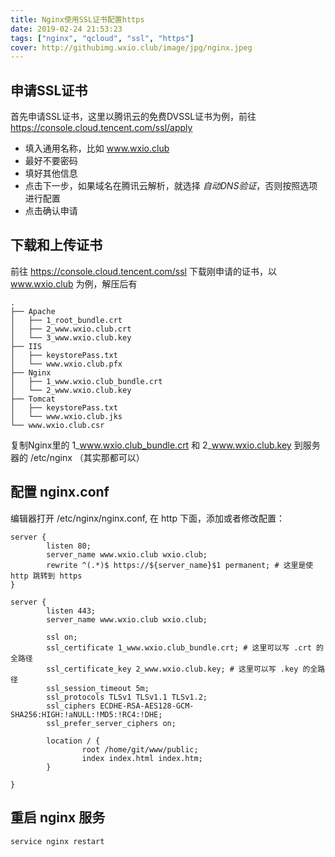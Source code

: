 ```yaml
---
title: Nginx使用SSL证书配置https
date: 2019-02-24 21:53:23
tags: ["nginx", "qcloud", "ssl", "https"]
cover: http://githubimg.wxio.club/image/jpg/nginx.jpeg
---
```


## 申请SSL证书

首先申请SSL证书，这里以腾讯云的免费DVSSL证书为例，前往 https://console.cloud.tencent.com/ssl/apply

- 填入通用名称，比如 www.wxio.club
- 最好不要密码
- 填好其他信息
- 点击下一步，如果域名在腾讯云解析，就选择 *自动DNS验证*，否则按照选项进行配置
- 点击确认申请

## 下载和上传证书

前往 https://console.cloud.tencent.com/ssl 下载刚申请的证书，以 www.wxio.club 为例，解压后有

```
.
├── Apache
│   ├── 1_root_bundle.crt
│   ├── 2_www.wxio.club.crt
│   └── 3_www.wxio.club.key
├── IIS
│   ├── keystorePass.txt
│   └── www.wxio.club.pfx
├── Nginx
│   ├── 1_www.wxio.club_bundle.crt
│   └── 2_www.wxio.club.key
├── Tomcat
│   ├── keystorePass.txt
│   └── www.wxio.club.jks
└── www.wxio.club.csr

```

复制Nginx里的 1_www.wxio.club_bundle.crt 和 2_www.wxio.club.key 到服务器的 /etc/nginx （其实那都可以）

## 配置 nginx.conf

编辑器打开 /etc/nginx/nginx.conf, 在 http 下面，添加或者修改配置：

```
server {
        listen 80;
        server_name www.wxio.club wxio.club;
        rewrite ^(.*)$ https://${server_name}$1 permanent; # 这里是使 http 跳转到 https
}

server {
        listen 443;
        server_name www.wxio.club wxio.club;

        ssl on;
        ssl_certificate 1_www.wxio.club_bundle.crt; # 这里可以写 .crt 的全路径
        ssl_certificate_key 2_www.wxio.club.key; # 这里可以写 .key 的全路径
        ssl_session_timeout 5m;
        ssl_protocols TLSv1 TLSv1.1 TLSv1.2;
        ssl_ciphers ECDHE-RSA-AES128-GCM-SHA256:HIGH:!aNULL:!MD5:!RC4:!DHE;
        ssl_prefer_server_ciphers on;

        location / {
                root /home/git/www/public;
                index index.html index.htm;
        }

}
```

## 重启 nginx 服务

```
service nginx restart
```

